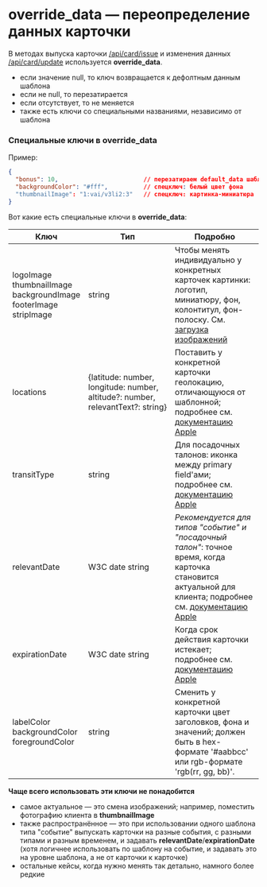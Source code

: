 # override_data — переопределение данных карточки

В методах выпуска карточки [/api/card/issue](./cards.md#api_card_issue) и изменения данных [/api/card/update](./cards.md#api_card_update)
используется **override_data**. 

- если значение null, то ключ возвращается к дефолтным данным шаблона
- если не null, то перезатирается
- если отсутствует, то не меняется
- также есть ключи со специальными названиями, независимо от шаблона

### Специальные ключи в override_data

Пример:

```json
{
  "bonus": 10,                        // перезатираем default_data шаблона
  "backgroundColor": "#fff",          // спецключ: белый цвет фона
  "thumbnailImage": "1:vai/v3li2:3"   // спецключ: картинка-миниатюра
}
```

Вот какие есть специальные ключи в **override_data**:

Ключ | Тип | Подробно
-----|-----|---------
logoImage<br>thumbnailImage<br>backgroundImage<br>footerImage<br>stripImage | string | Чтобы менять индивидуально у конкретных карточек картинки: логотип, миниатюру, фон, колонтитул, фон-полоску. См. [загрузка изображений](./working-with-api.md#загрузка-изображений)
locations | {latitude: number,<br>longitude: number,<br>altitude?: number,<br>relevantText?: string} | Поставить у конкретной карточки геолокацию, отличающуюся от шаблонной; подробнее см. [документацию Apple](https://developer.apple.com/library/content/documentation/UserExperience/Reference/PassKit_Bundle/Chapters/LowerLevel.html#//apple_ref/doc/uid/TP40012026-CH3-SW2)
transitType | string | Для посадочных талонов: иконка между primary field'ами; подробнее см. [документацию Apple](https://developer.apple.com/library/content/documentation/UserExperience/Reference/PassKit_Bundle/Chapters/LowerLevel.html#//apple_ref/doc/uid/TP40012026-CH3-SW1)
relevantDate | W3C date string | *Рекомендуется для типов "событие" и "посадочный талон"*: точное время, когда карточка становится актуальной для клиента; подробнее см. [документацию Apple](https://developer.apple.com/library/content/documentation/UserExperience/Reference/PassKit_Bundle/Chapters/TopLevel.html#//apple_ref/doc/uid/TP40012026-CH2-SW2)
expirationDate | W3C date string | Когда срок действия карточки истекает; подробнее см. [документацию Apple](https://developer.apple.com/library/content/documentation/UserExperience/Reference/PassKit_Bundle/Chapters/TopLevel.html#//apple_ref/doc/uid/TP40012026-CH2-SW2)
labelColor<br>backgroundColor<br>foregroundColor | string | Сменить у конкретной карточки цвет заголовков, фона и значений; должен быть в hex-формате '#aabbcc' или rgb-формате 'rgb(rr, gg, bb)'.  

**Чаще всего использовать эти ключи не понадобится**
 
* самое актуальное — это смена изображений; например, поместить фотографию клиента в **thumbnailImage**
* также распространённое — это при использовании одного шаблона типа "событие" выпускать карточки на разные события, с разными типами и разным временем, и задавать **relevantDate**/**expirationDate** (хотя логичнее использовать по шаблону на событие, и задавать это на уровне шаблона, а не от карточки к карточке)
* остальные кейсы, когда нужно менять так детально, намного более редкие     

